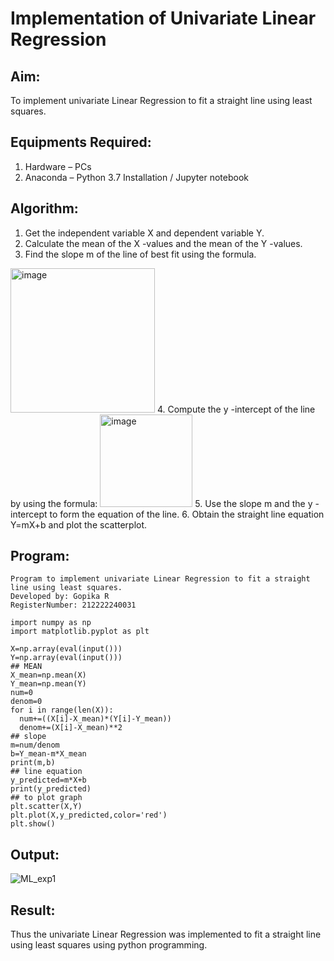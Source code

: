 # Implementation of Univariate Linear Regression
## Aim:
To implement univariate Linear Regression to fit a straight line using least squares.

## Equipments Required:
1. Hardware – PCs
2. Anaconda – Python 3.7 Installation / Jupyter notebook

## Algorithm:
1. Get the independent variable X and dependent variable Y.
2. Calculate the mean of the X -values and the mean of the Y -values.
3. Find the slope m of the line of best fit using the formula. 
<img width="231" alt="image" src="https://user-images.githubusercontent.com/93026020/192078527-b3b5ee3e-992f-46c4-865b-3b7ce4ac54ad.png">
4. Compute the y -intercept of the line by using the formula:
<img width="148" alt="image" src="https://user-images.githubusercontent.com/93026020/192078545-79d70b90-7e9d-4b85-9f8b-9d7548a4c5a4.png">
5. Use the slope m and the y -intercept to form the equation of the line.
6. Obtain the straight line equation Y=mX+b and plot the scatterplot.

## Program:
```
Program to implement univariate Linear Regression to fit a straight line using least squares.
Developed by: Gopika R
RegisterNumber: 212222240031 
```
```
import numpy as np
import matplotlib.pyplot as plt

X=np.array(eval(input()))
Y=np.array(eval(input()))
## MEAN
X_mean=np.mean(X)
Y_mean=np.mean(Y)
num=0
denom=0
for i in range(len(X)):
  num+=((X[i]-X_mean)*(Y[i]-Y_mean))
  denom+=(X[i]-X_mean)**2
## slope
m=num/denom
b=Y_mean-m*X_mean
print(m,b)
## line equation
y_predicted=m*X+b
print(y_predicted)
## to plot graph
plt.scatter(X,Y)
plt.plot(X,y_predicted,color='red')
plt.show()
```

## Output:

![ML_exp1](https://github.com/Gopika-9266/Find-the-best-fit-line-using-Least-Squares-Method/assets/122762773/801dcc53-8717-4236-9c24-82449d12e274)


## Result:
Thus the univariate Linear Regression was implemented to fit a straight line using least squares using python programming.
